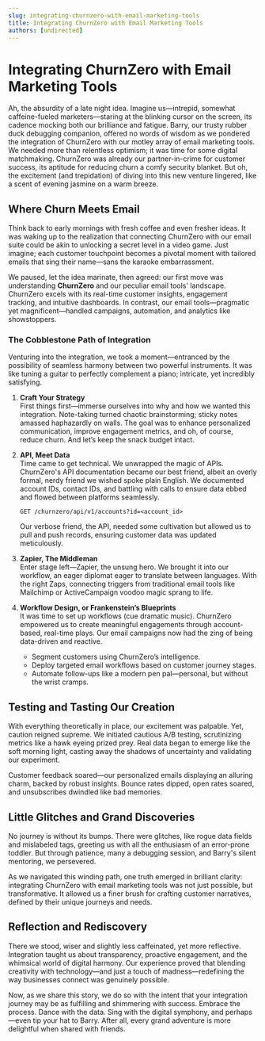 ```yaml
---
slug: integrating-churnzero-with-email-marketing-tools
title: Integrating ChurnZero with Email Marketing Tools
authors: [undirected]
---
```



# Integrating ChurnZero with Email Marketing Tools

Ah, the absurdity of a late night idea. Imagine us—intrepid, somewhat caffeine-fueled marketers—staring at the blinking cursor on the screen, its cadence mocking both our brilliance and fatigue. Barry, our trusty rubber duck debugging companion, offered no words of wisdom as we pondered the integration of ChurnZero with our motley array of email marketing tools. We needed more than relentless optimism; it was time for some digital matchmaking. ChurnZero was already our partner-in-crime for customer success, its aptitude for reducing churn a comfy security blanket. But oh, the excitement (and trepidation) of diving into this new venture lingered, like a scent of evening jasmine on a warm breeze.

## Where Churn Meets Email

Think back to early mornings with fresh coffee and even fresher ideas. It was waking up to the realization that connecting ChurnZero with our email suite could be akin to unlocking a secret level in a video game. Just imagine; each customer touchpoint becomes a pivotal moment with tailored emails that sing their name—sans the karaoke embarrassment.

We paused, let the idea marinate, then agreed: our first move was understanding **ChurnZero** and our peculiar email tools' landscape. ChurnZero excels with its real-time customer insights, engagement tracking, and intuitive dashboards. In contrast, our email tools—pragmatic yet magnificent—handled campaigns, automation, and analytics like showstoppers.

### The Cobblestone Path of Integration

Venturing into the integration, we took a moment—entranced by the possibility of seamless harmony between two powerful instruments. It was like tuning a guitar to perfectly complement a piano; intricate, yet incredibly satisfying.

1. **Craft Your Strategy**  
   First things first—immerse ourselves into why and how we wanted this integration. Note-taking turned chaotic brainstorming; sticky notes amassed haphazardly on walls. The goal was to enhance personalized communication, improve engagement metrics, and oh, of course, reduce churn. And let’s keep the snack budget intact.

2. **API, Meet Data**  
   Time came to get technical. We unwrapped the magic of APIs. ChurnZero's API documentation became our best friend, albeit an overly formal, nerdy friend we wished spoke plain English. We documented account IDs, contact IDs, and battling with calls to ensure data ebbed and flowed between platforms seamlessly.

   ```plaintext
   GET /churnzero/api/v1/accounts?id=<account_id>
   ```

   Our verbose friend, the API, needed some cultivation but allowed us to pull and push records, ensuring customer data was updated meticulously.

3. **Zapier, The Middleman**  
   Enter stage left—Zapier, the unsung hero. We brought it into our workflow, an eager diplomat eager to translate between languages. With the right Zaps, connecting triggers from traditional email tools like Mailchimp or ActiveCampaign voodoo magic sprang to life.

4. **Workflow Design, or Frankenstein’s Blueprints**  
   It was time to set up workflows (cue dramatic music). ChurnZero empowered us to create meaningful engagements through account-based, real-time plays. Our email campaigns now had the zing of being data-driven and reactive.

   - Segment customers using ChurnZero’s intelligence.
   - Deploy targeted email workflows based on customer journey stages.
   - Automate follow-ups like a modern pen pal—personal, but without the wrist cramps.

## Testing and Tasting Our Creation

With everything theoretically in place, our excitement was palpable. Yet, caution reigned supreme. We initiated cautious A/B testing, scrutinizing metrics like a hawk eyeing prized prey. Real data began to emerge like the soft morning light, casting away the shadows of uncertainty and validating our experiment.

Customer feedback soared—our personalized emails displaying an alluring charm, backed by robust insights. Bounce rates dipped, open rates soared, and unsubscribes dwindled like bad memories.

## Little Glitches and Grand Discoveries

No journey is without its bumps. There were glitches, like rogue data fields and mislabeled tags, greeting us with all the enthusiasm of an error-prone toddler. But through patience, many a debugging session, and Barry's silent mentoring, we persevered.

As we navigated this winding path, one truth emerged in brilliant clarity: integrating ChurnZero with email marketing tools was not just possible, but transformative. It allowed us a finer brush for crafting customer narratives, defined by their unique journeys and needs.

## Reflection and Rediscovery

There we stood, wiser and slightly less caffeinated, yet more reflective. Integration taught us about transparency, proactive engagement, and the whimsical world of digital harmony. Our experience proved that blending creativity with technology—and just a touch of madness—redefining the way businesses connect was genuinely possible.

Now, as we share this story, we do so with the intent that your integration journey may be as fulfilling and shimmering with success. Embrace the process. Dance with the data. Sing with the digital symphony, and perhaps—even tip your hat to Barry. After all, every grand adventure is more delightful when shared with friends.

